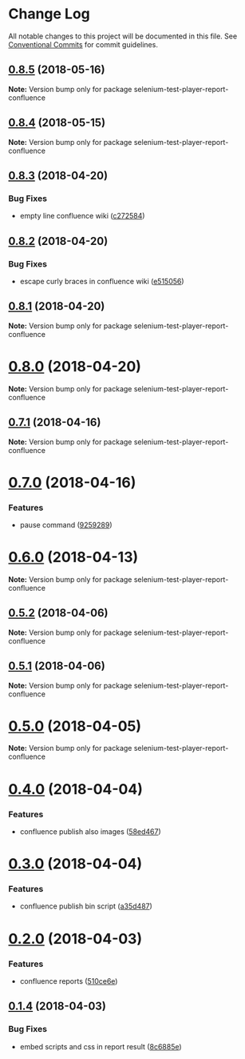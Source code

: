 # Change Log

All notable changes to this project will be documented in this file.
See [Conventional Commits](https://conventionalcommits.org) for commit guidelines.

<a name="0.8.5"></a>
## [0.8.5](https://github.com/wallaroo/selenium-test-player/compare/v0.8.4...v0.8.5) (2018-05-16)




**Note:** Version bump only for package selenium-test-player-report-confluence

<a name="0.8.4"></a>
## [0.8.4](https://github.com/wallaroo/selenium-test-player/compare/v0.8.3...v0.8.4) (2018-05-15)




**Note:** Version bump only for package selenium-test-player-report-confluence

<a name="0.8.3"></a>
## [0.8.3](https://github.com/wallaroo/selenium-test-player/compare/v0.8.2...v0.8.3) (2018-04-20)


### Bug Fixes

* empty line confluence wiki ([c272584](https://github.com/wallaroo/selenium-test-player/commit/c272584))




<a name="0.8.2"></a>
## [0.8.2](https://github.com/wallaroo/selenium-test-player/compare/v0.8.1...v0.8.2) (2018-04-20)


### Bug Fixes

* escape curly braces in confluence wiki ([e515056](https://github.com/wallaroo/selenium-test-player/commit/e515056))




<a name="0.8.1"></a>
## [0.8.1](https://github.com/wallaroo/selenium-test-player/compare/v0.8.0...v0.8.1) (2018-04-20)




**Note:** Version bump only for package selenium-test-player-report-confluence

<a name="0.8.0"></a>
# [0.8.0](https://github.com/wallaroo/selenium-test-player/compare/v0.7.1...v0.8.0) (2018-04-20)




**Note:** Version bump only for package selenium-test-player-report-confluence

<a name="0.7.1"></a>
## [0.7.1](https://github.com/wallaroo/selenium-test-player/compare/v0.7.0...v0.7.1) (2018-04-16)




**Note:** Version bump only for package selenium-test-player-report-confluence

<a name="0.7.0"></a>
# [0.7.0](https://github.com/wallaroo/selenium-test-player/compare/v0.6.0...v0.7.0) (2018-04-16)


### Features

* pause command ([9259289](https://github.com/wallaroo/selenium-test-player/commit/9259289))




<a name="0.6.0"></a>
# [0.6.0](https://github.com/wallaroo/selenium-test-player/compare/v0.5.2...v0.6.0) (2018-04-13)




**Note:** Version bump only for package selenium-test-player-report-confluence

<a name="0.5.2"></a>
## [0.5.2](https://github.com/wallaroo/selenium-test-player/compare/v0.5.1...v0.5.2) (2018-04-06)




**Note:** Version bump only for package selenium-test-player-report-confluence

<a name="0.5.1"></a>
## [0.5.1](https://github.com/wallaroo/selenium-test-player/compare/v0.5.0...v0.5.1) (2018-04-06)




**Note:** Version bump only for package selenium-test-player-report-confluence

<a name="0.5.0"></a>
# [0.5.0](https://github.com/wallaroo/selenium-test-player/compare/v0.4.0...v0.5.0) (2018-04-05)




**Note:** Version bump only for package selenium-test-player-report-confluence

<a name="0.4.0"></a>
# [0.4.0](https://github.com/wallaroo/selenium-test-player/compare/v0.3.0...v0.4.0) (2018-04-04)


### Features

* confluence publish also images ([58ed467](https://github.com/wallaroo/selenium-test-player/commit/58ed467))




<a name="0.3.0"></a>
# [0.3.0](https://github.com/wallaroo/selenium-test-player/compare/v0.2.0...v0.3.0) (2018-04-04)


### Features

* confluence publish bin script ([a35d487](https://github.com/wallaroo/selenium-test-player/commit/a35d487))




<a name="0.2.0"></a>
# [0.2.0](https://github.com/wallaroo/selenium-test-player/compare/v0.1.4...v0.2.0) (2018-04-03)


### Features

* confluence reports ([510ce6e](https://github.com/wallaroo/selenium-test-player/commit/510ce6e))




<a name="0.1.4"></a>
## [0.1.4](https://github.com/wallaroo/selenium-test-player/compare/v0.1.3...v0.1.4) (2018-04-03)


### Bug Fixes

* embed scripts and css in report result ([8c6885e](https://github.com/wallaroo/selenium-test-player/commit/8c6885e))
